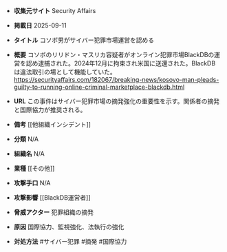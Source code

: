- **収集元サイト**
Security Affairs

- **掲載日**
2025-09-11

- **タイトル**
コソボ男がサイバー犯罪市場運営を認める

- **概要**
コソボのリリドン・マスリカ容疑者がオンライン犯罪市場BlackDBの運営を認め逮捕された。2024年12月に拘束され米国に送還された。BlackDBは違法取引の場として機能していた。https://securityaffairs.com/182067/breaking-news/kosovo-man-pleads-guilty-to-running-online-criminal-marketplace-blackdb.html

- **URL**
この事件はサイバー犯罪市場の摘発強化の重要性を示す。関係者の摘発と国際協力が推奨される。

- **備考**
[[他組織インシデント]]

- **分類**
N/A

- **組織名**
N/A

- **業種**
[[その他]]

- **攻撃手口**
N/A

- **攻撃影響**
[[BlackDB運営者]]

- **脅威アクター**
犯罪組織の摘発

- **原因**
国際協力、監視強化、法執行の強化

- **対処方法**
#サイバー犯罪 #摘発 #国際協力

